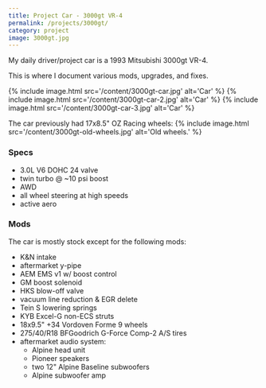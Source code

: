 ```yaml
---
title: Project Car - 3000gt VR-4
permalink: /projects/3000gt/
category: project
image: 3000gt.jpg
---
```


My daily driver/project car is a 1993 Mitsubishi 3000gt VR-4.

This is where I document various mods, upgrades, and fixes.

{% include image.html src='/content/3000gt-car.jpg' alt='Car' %}
{% include image.html src='/content/3000gt-car-2.jpg' alt='Car' %}
{% include image.html src='/content/3000gt-car-3.jpg' alt='Car' %}

The car previously had 17x8.5" OZ Racing wheels:
{% include image.html src='/content/3000gt-old-wheels.jpg' alt='Old wheels.' %}


### Specs

* 3.0L V6 DOHC 24 valve
* twin turbo @ ~10 psi boost
* AWD
* all wheel steering at high speeds
* active aero

### Mods
The car is mostly stock except for the following mods:

* K&N intake
* aftermarket y-pipe
* AEM EMS v1 w/ boost control
* GM boost solenoid
* HKS blow-off valve
* vacuum line reduction & EGR delete
* Tein S lowering springs
* KYB Excel-G non-ECS struts
* 18x9.5" +34 Vordoven Forme 9 wheels
* 275/40/R18 BFGoodrich G-Force Comp-2 A/S tires
* aftermarket audio system:
  * Alpine head unit
  * Pioneer speakers
  * two 12" Alpine Baseline subwoofers
  * Alpine subwoofer amp
